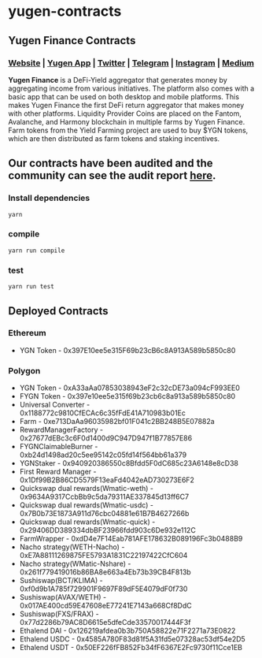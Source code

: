 # yugen-contracts
## Yugen Finance Contracts

### [Website](https://yugen.finance/) | [Yugen App](https://app.yugen.finance/) | [Twitter](https://twitter.com/YugenFinance_) | [Telegram](https://t.me/YugenFinance) | [Instagram](https://www.instagram.com/yugenfinance/) | [Medium](https://blog.yugen.finance/)

**Yugen Finance** is a DeFi-Yield aggregator that generates money by aggregating income from various initiatives. 
The platform also comes with a basic app that can be used on both desktop and mobile platforms. 
This makes Yugen Finance the first DeFi return aggregator that makes money with other platforms. 
Liquidity Provider Coins are placed on the Fantom, Avalanche, and Harmony blockchain in multiple farms by Yugen Finance. 
Farm tokens from the Yield Farming project are used to buy $YGN tokens, which are then distributed as farm tokens and staking incentives.


## Our contracts have been audited and the community can see the audit report [here](https://drive.google.com/file/d/1J6ULTUwtIQgZgpnqKr65lmxe95cua7K6/view).


### Install dependencies

```
yarn
```

### compile

```
yarn run compile
```


### test

```
yarn run test
```

## Deployed Contracts 

### Ethereum

- YGN Token -	0x397E10ee5e315F69b23cB6c8A913A589b5850c80

### Polygon


- YGN Token -	0xA33aAa07853038943eF2c32cDE73a094cF993EE0
- FYGN Token - 0x397e10ee5e315f69b23cb6c8a913a589b5850c80
- Universal Converter -	0x1188772c9810CfECAc6c35fFdE41A710983b01Ec
- Farm -	0xe713DaAa96035982bf01F041c2BB248B5E07882a
- RewardManagerFactory -	0x27677dEBc3c6F0d1400d9C947D947f1B77857E86
- FYGNClaimableBurner	- 0xb24d1498ad20c5ee95142c05fd14f564bb61a379
- YGNStaker	- 0x940920386550c8Bfdd5F0dC685c23A6148e8cD38
- First Reward Manager -	0x1Df99B2B86CD5579F13eaFd4042eAD730273E6F2
- Quickswap dual rewards(Wmatic-weth) -	0x9634A9317CcbBb9c5da79311AE337845d13ff6C7
- Quickswap dual rewards(Wmatic-usdc)	- 0x7B0b73E1873A911d76cbc04881e61B7B4627266b
- Quickswap dual rewards(Wmatic-quick) -	0x29406DD389334dbBF23966fdd903c6De932e112C
- FarmWrapper -	0xdD4e7F14Eab781AFE178632B089196Fc3b0488B9
- Nacho strategy(WETH-Nacho) -	0xE7A88111269875FE5793A1831C22197422CfC604
- Nacho strategy(WMatic-Nshare) -	0x261f779419016b86BA8e663a4Eb73b39CB4F813b
- Sushiswap(BCT/KLIMA) -	0xf0d9b1A785f729901F9697F89dF5E4079dF0f730
- Sushiswap(AVAX/WETH) -	0x017AE400cd59E47608eE77241E7143a668Cf8DdC
- Sushiswap(FXS/FRAX)	- 0x77d2286b79AC8D6615e5dfeCde33570017444F3f
- Ethalend DAI	- 0x126219afdea0b3b750A58822e71F2271a73E0822
- Ethalend USDC	- 0x4585A780F83d81f5A31fd5e07328ac53df54e2D5
- Ethalend USDT	- 0x50EF226fFB852Fb34fF6367E2Fc9730f11Cce1EB

